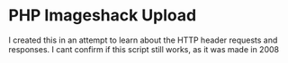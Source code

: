 PHP Imageshack Upload
=====================

I created this in an attempt to learn about the HTTP header requests and responses.
I cant confirm if this script still works, as it was made in 2008
